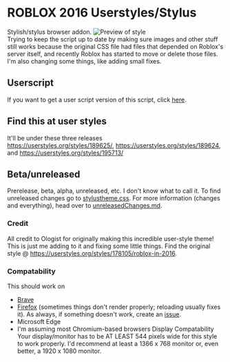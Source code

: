 # ROBLOX 2016 Userstyles/Stylus
Stylish/stylus browser addon.
![Preview of style](https://github.com/anthony1x6000/ROBLOX2016stylus/blob/main/images/2016_stuff/preview.jpg?raw=true "Preview")
<br>
Trying to keep the script up to date by making sure images and other stuff still works because the original CSS file had files that depended on Roblox's server itself, and recently Roblox has started to move or delete those files.<br>
I'm also changing some things, like adding small fixes. 
<br>

## Userscript
If you want to get a user script version of this script, click [here](https://userstyles.org/styles/userjs/189624/roblox-2016-fixed-robux-icon.user.js).
## Find this at user styles
It'll be under these three releases<br>
https://userstyles.org/styles/189625/, https://userstyles.org/styles/189624, and https://userstyles.org/styles/195713/
## Beta/unreleased
Prerelease, beta, alpha, unreleased, etc. I don't know what to call it. 
To find unreleased changes go to [stylustheme.css](https://github.com/anthony1x6000/ROBLOX2016stylus/blob/main/stylustheme.css).
For more information (changes and everything), head over to [unreleasedChanges.md](https://github.com/anthony1x6000/ROBLOX2016stylus/blob/main/unreleasedChanges.md).

### Credit
All credit to Ologist for originally making this incredible user-style theme!
This is just me adding to it and fixing some little things. 
Find the original style @ https://userstyles.org/styles/178105/roblox-in-2016.
 
### Compatability
This should work on 
- [Brave](https://brave.com/)
- [Firefox](https://firefox.com/) (sometimes things don't render properly; reloading usually fixes it). 
As always, if something doesn't work, create an [issue](https://github.com/anthony1x6000/ROBLOX2016stylus/issues).
- Microsoft Edge
- I'm assuming most Chromium-based browsers
Display Compatability
Your display/monitor has to be AT LEAST 544 pixels wide for this style to work properly. 
I'd recommend at least a 1366 x 768 monitor or, even better, a 1920 x 1080 monitor.
